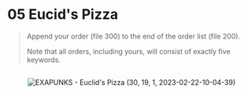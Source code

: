 # 05 Eucid's Pizza

> Append your order (file 300) to the end of the order list (file 200).
>
> Note that all orders, including yours, will consist of exactly five keywords.

##

<div align="center">

![EXAPUNKS - Euclid's Pizza (30, 19, 1, 2023-02-22-10-04-39)](https://user-images.githubusercontent.com/60892747/220574370-d9895420-e845-4cbb-a02d-5e139a2bea99.gif)

</div>
